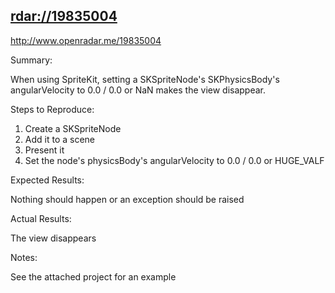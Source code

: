 ## <rdar://19835004>

<http://www.openradar.me/19835004>

Summary:

When using SpriteKit, setting a SKSpriteNode's SKPhysicsBody's
angularVelocity to 0.0 / 0.0 or NaN makes the view disappear.

Steps to Reproduce:

1. Create a SKSpriteNode
2. Add it to a scene
3. Present it
4. Set the node's physicsBody's angularVelocity to 0.0 / 0.0 or
   HUGE_VALF

Expected Results:

Nothing should happen or an exception should be raised

Actual Results:

The view disappears

Notes:

See the attached project for an example
